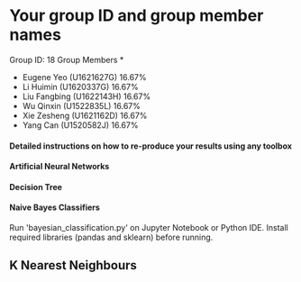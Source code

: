 

# Your group ID and group member names


Group ID: 18
Group Members
* 
- Eugene Yeo (U1621627G)		16.67%
- Li Huimin (U1620337G)		16.67%
- Liu Fangbing (U1622143H)	16.67%
- Wu Qinxin (U1522835L)		16.67%
- Xie Zesheng (U1621162D)		16.67%
- Yang Can (U1520582J)		16.67%


#### Detailed instructions on how to re-produce your results using any toolbox

#### Artificial Neural Networks

#### Decision Tree 



#### Naive Bayes Classifiers
Run 'bayesian_classification.py' on Jupyter Notebook or Python IDE. 
Install required libraries (pandas and sklearn) before running. 


## K Nearest Neighbours 
